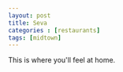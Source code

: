 ```yaml
---
layout: post
title: Seva
categories : [restaurants]
tags: [midtown]
---
```


<p>This is where you'll feel at home.</p>